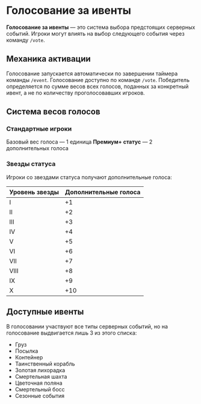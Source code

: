 # Голосование за ивенты

**Голосование за ивенты** — это система выбора предстоящих серверных событий. Игроки могут влиять на выбор следующего события через команду `/vote`.

## Механика активации

Голосование запускается автоматически по завершении таймера команды `/event`. Голосование доступно по команде `/vote`. Победитель определяется по сумме весов всех голосов, поданных за конкретный ивент, а не по количеству проголосовавших игроков.

## Система весов голосов

### Стандартные игроки
Базовый вес голоса — 1 единица
**Премиум+ статус** — 2 дополнительных голоса

### Звезды статуса
Игроки со звездами статуса получают дополнительные голоса:

| Уровень звезды | Дополнительные голоса |
|----------------|----------------------|
| I | +1 |
| II | +2 |
| III | +3 |
| IV | +4 |
| V | +5 |
| VI | +6 |
| VII | +7 |
| VIII | +8 |
| IX | +9 |
| X | +10 |

## Доступные ивенты

В голосовании участвуют все типы серверных событий, но на голосование выдвигается лишь 3 из этого списка:
- Груз
- Посылка
- Контейнер
- Таинственный корабль
- Золотая лихорадка
- Смертельная шахта
- Цветочная поляна
- Смертельный босс
- Сезонные события